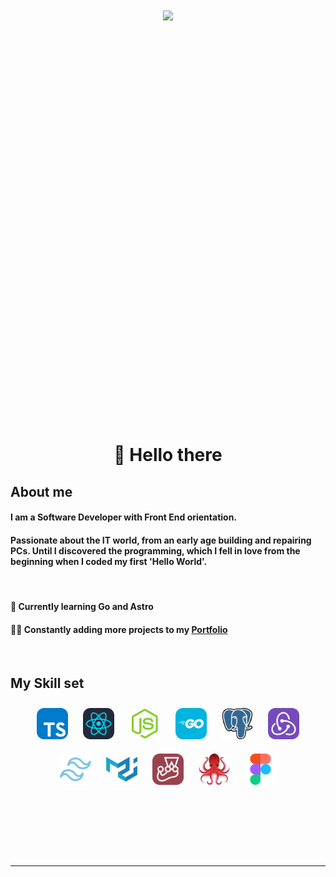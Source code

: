 <div align="center" style="height:40rem">
<img src="https://rishavanand.github.io/static/images/greetings.gif" align="center" style="width:100%"/>
</div>

<br/>
<div align="center"> <h1> 👋 Hello there  </h1> </div>

<h2>About me </h2>

<h4>I am a Software Developer with <span style="font-weight: bold">Front End orientation</span>.</h4> 
<h4> Passionate about the IT world, from an early age building and repairing PCs. Until I discovered the programming, which I fell in love from the beginning when I coded my first 'Hello World'. </h4>
<br/>

<h4> 🌱 Currently learning Go and Astro</h4>
<h4> 👨‍💻 Constantly adding more projects to my <a href="https://kevincorman.vercel.app/" target="_blank">Portfolio </a> </h4>

<br/>

<h2>My Skill set </h2>

<div align="center">
<img src="./typescript.svg" style="margin: 10px" alt="TypeScript" height="50"/>
<img src="./react-dark.svg" style="margin: 10px" alt="React" height="50"/>
<img src="./nodejs.svg" style="margin: 10px" alt="NodeJS" height="50"/>
<img src="./golang.svg" style="margin: 10px" alt="Go" height="50"/>
<img src="./postgresql.svg" style="margin: 10px" alt="PostgreSQL" height="50"/>
<img src="./redux.svg" style="margin: 10px" alt="Redux" height="50"/>
<img src="./tailwind.svg" style="margin: 10px" alt="Tailwind" height="50"/>
<img src="./materialui.svg" style="margin: 10px" alt="Material" height="50"/>
<img src="./jest.svg" style="margin: 10px" alt="Jest" height="50"/>
<img src="./testing-library.svg" style="margin: 10px" alt="Testing" height="50"/>
<img src="./figma.svg" style="margin: 10px" alt="Figma" height="50"/>
</div>

<br/>

<br/>

<br/>

<br/>

<br/>

<br />

---
